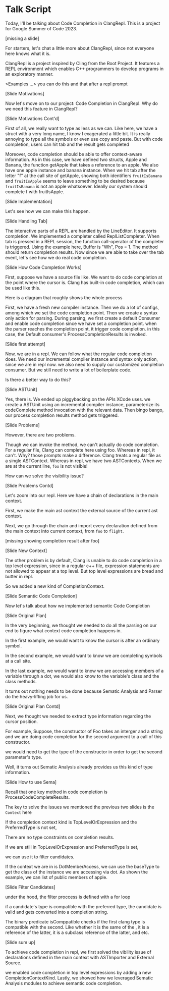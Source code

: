 # Talk Script

Today, I'll be talking about Code Completion in ClangRepl. This is a project for
Google Summer of Code 2023.

[missing a slide]

For starters, let's chat a little more about ClangRepl, since not everyone here knows what it is.

ClangRepl is a project inspired by Cling from the Root Project. It features a
REPL environment which enables C++ programmers to develop programs in an
exploratory manner.

<Examples ...> you can do this and that after a repl prompt

[Slide Motivations]

Now let's move on to our project: Code Completion in ClangRepl. Why do we need this feature in ClangRepl?

[Slide Motivations Cont'd]

First of all, we really want to type as less as we can. Like here, we have a
struct with a very long name, I know I exagerated a little bit. It is really
annoying to type all the symbols or even use copy and paste. But with code
completion, users can hit tab and the result gets completed

Moreover, code completion should be able to offer context-aware information. As
in this case, we have defined two structs, Apple and Banana, the function
getApple that takes a reference to an apple. We also have one apple instance and
banana instance. When we hit tab after the letter "f" at the call site of
getApple, showing both identifiers `fruitIsBanana` and `fruitIsApple` seems to
leave something to be desired because `fruitIsBanana` is not an apple
whatsoever. Ideally our system should complete f with fruitIsApple.


[Slide Implementation]

Let's see how we can make this happen. 

[Slide Handling Tab]

The interactive parts of a REPL are handled by the LineEditor. It supports
completion. We implemented a completer called ReplListCompleter. When tab is
pressed in a REPL session, the function call-operator of the completer is
triggered. Using the example here, Buffer is "Wh", Pos = 1.  The method should
return completion results. Now since we are able to take over the tab event,
let's see how we do real code completion.

[Slide How Code Completion Works]

First, suppose we have a source file like. We want to do code completion at the point where the cursor is. 
Clang has built-in code completion, which can be used like this. 

Here is a diagram that roughly shows the whole process

First, we have a fresh new compiler instance.  Then we do a lot of configs,
among which we set the code completion point.  Then we create a syntax only
action for parsing. During parsing, we first create a default Consumer and
enable code completion since we have set a completion point.  when the parser
reaches the completion point, it trigger code completion. in this case, the
Default consumer's ProcessCompletionResults is invoked.

[Slide first attempt]

Now, we are in a repl. We can follow what the regular code completion does.  We
need our incremental compiler instance and syntax only action, since we are in
repl now.  we also need to supply our customized completion consumer. But we
still need to write a lot of boilerplate code.

Is there a better way to do this?

[Slide ASTUnit] 

Yes, there is. We ended up piggybacking on the APIs XCode uses. we create a
ASTUnit using an incremental compiler instance, parameterize its codeComplete
method invocation with the relevant data. Then bingo bango, our process
completion results method gets triggered.

[Slide Problems]

However, there are two problems. 

Though we can invoke the method, we can't actually do code completion. For a
regular file, Clang can complete here using foo.  Whereas in repl, it
can't. Why? those prompts make a difference. Clang treats a regular file as a
single ASTContext. Whereas in repl, we have two ASTContexts. When we are at the
current line, `foo` is not visible!

How can we solve the visibility issue?

[Slide Problems Contd]

Let's zoom into our repl. Here we have a chain of declarations in the main context. 

First, we make the main ast context the external source of the current ast context. 

Next, we go through the chain and import every declaration defined from the main
context into current context, from `foo` to `flight`.

[missing showing completion result after foo]

[Slide New Context]

The other problem is by default, Clang is unable to do code completion in a top level
expression, since in a regular c++ file, expression statements are not allowed
to appear at a top level. But top level expressions are bread and butter in repl. 

So we added a new kind of CompletionContext. 

[Slide Semantic Code Completion]

Now let's talk about how we implemented semantic Code Completion

[Slide Original Plan]

In the very beginning, we thought we needed to do all the parsing on our end to figure what context code completion happens in.

In the first example, we would want to know the cursor is after an ordinary symbol. 

In the second example, we would want to know we are completing symbols at a call site. 

In the last example, we would want to know we are accessing members of a
variable through a dot, we would also know to the variable's class and the class
methods.

It turns out nothing needs to be done because Sematic Analysis and Parser do the
heavy-lifting job for us.

[Slide Original Plan Contd]

Next, we thought we needed to extract type information regarding the cursor position. 

For example, Suppose, the constructor of Foo takes an interger and a string and
we are doing code completion for the second argument to a call of this
constructor.

we would need to get the type of the constructor in order to get the second
parameter's type.

Well, it turns out Sematic Analysis already provides us this kind of type
information.

[Slide How to use Sema]

Recall that one key method in code completion is ProcessCodeCompleteResults. 

The key to solve the issues we mentioned the previous two slides is the `Context` here

If the completion context kind is TopLevelOrExpression and the PreferredType is not set,

There are no type constraints on completion results.

If we are still in TopLevelOrExpression and PreferredType is set,

we can use it to filter candidates. 

If the context we are in is DotMemberAccess, we can use the baseType to get the
class of the instance we are accessing via dot.  As shown the example, we can
list of public members of apple.

[Slide Filter Candidates]

under the hood, the filter proccess is defined with a for loop

if a candidate's type is compatible with the preferred type, the candidate is valid and gets converted into a completion string.

The binary predicate isComppatible checks if the first clang type is compatible
with the second. Like whether it is the same of the , it is a reference of the
latter, it is a subclass reference of the latter, and etc.

[Slide sum up]

To achieve code completion in repl, we first solved the vibility issue of
declarations defined in the main context with ASTImporter and External Source.

we enabled code completion in top level expressions by adding a new
CompletionContextKind. Lastly, we showed how we leveraged Sematic Analysis
modules to achieve semantic code completion.
